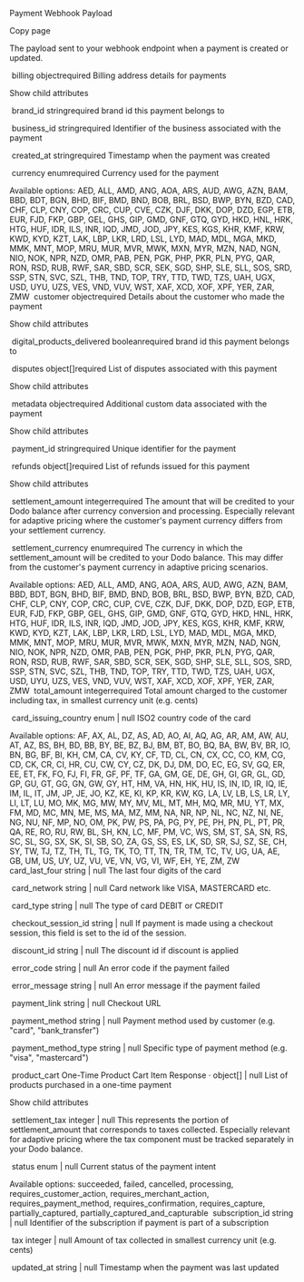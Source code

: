 Payment Webhook Payload

Copy page

The payload sent to your webhook endpoint when a payment is created or updated.

​
billing
objectrequired
Billing address details for payments

Show child attributes

​
brand_id
stringrequired
brand id this payment belongs to

​
business_id
stringrequired
Identifier of the business associated with the payment

​
created_at
string<date-time>required
Timestamp when the payment was created

​
currency
enum<string>required
Currency used for the payment

Available options: AED, ALL, AMD, ANG, AOA, ARS, AUD, AWG, AZN, BAM, BBD, BDT, BGN, BHD, BIF, BMD, BND, BOB, BRL, BSD, BWP, BYN, BZD, CAD, CHF, CLP, CNY, COP, CRC, CUP, CVE, CZK, DJF, DKK, DOP, DZD, EGP, ETB, EUR, FJD, FKP, GBP, GEL, GHS, GIP, GMD, GNF, GTQ, GYD, HKD, HNL, HRK, HTG, HUF, IDR, ILS, INR, IQD, JMD, JOD, JPY, KES, KGS, KHR, KMF, KRW, KWD, KYD, KZT, LAK, LBP, LKR, LRD, LSL, LYD, MAD, MDL, MGA, MKD, MMK, MNT, MOP, MRU, MUR, MVR, MWK, MXN, MYR, MZN, NAD, NGN, NIO, NOK, NPR, NZD, OMR, PAB, PEN, PGK, PHP, PKR, PLN, PYG, QAR, RON, RSD, RUB, RWF, SAR, SBD, SCR, SEK, SGD, SHP, SLE, SLL, SOS, SRD, SSP, STN, SVC, SZL, THB, TND, TOP, TRY, TTD, TWD, TZS, UAH, UGX, USD, UYU, UZS, VES, VND, VUV, WST, XAF, XCD, XOF, XPF, YER, ZAR, ZMW
​
customer
objectrequired
Details about the customer who made the payment

Show child attributes

​
digital_products_delivered
booleanrequired
brand id this payment belongs to

​
disputes
object[]required
List of disputes associated with this payment

Show child attributes

​
metadata
objectrequired
Additional custom data associated with the payment

Show child attributes

​
payment_id
stringrequired
Unique identifier for the payment

​
refunds
object[]required
List of refunds issued for this payment

Show child attributes

​
settlement_amount
integerrequired
The amount that will be credited to your Dodo balance after currency conversion and processing.
Especially relevant for adaptive pricing where the customer's payment currency differs from your settlement currency.

​
settlement_currency
enum<string>required
The currency in which the settlement_amount will be credited to your Dodo balance.
This may differ from the customer's payment currency in adaptive pricing scenarios.

Available options: AED, ALL, AMD, ANG, AOA, ARS, AUD, AWG, AZN, BAM, BBD, BDT, BGN, BHD, BIF, BMD, BND, BOB, BRL, BSD, BWP, BYN, BZD, CAD, CHF, CLP, CNY, COP, CRC, CUP, CVE, CZK, DJF, DKK, DOP, DZD, EGP, ETB, EUR, FJD, FKP, GBP, GEL, GHS, GIP, GMD, GNF, GTQ, GYD, HKD, HNL, HRK, HTG, HUF, IDR, ILS, INR, IQD, JMD, JOD, JPY, KES, KGS, KHR, KMF, KRW, KWD, KYD, KZT, LAK, LBP, LKR, LRD, LSL, LYD, MAD, MDL, MGA, MKD, MMK, MNT, MOP, MRU, MUR, MVR, MWK, MXN, MYR, MZN, NAD, NGN, NIO, NOK, NPR, NZD, OMR, PAB, PEN, PGK, PHP, PKR, PLN, PYG, QAR, RON, RSD, RUB, RWF, SAR, SBD, SCR, SEK, SGD, SHP, SLE, SLL, SOS, SRD, SSP, STN, SVC, SZL, THB, TND, TOP, TRY, TTD, TWD, TZS, UAH, UGX, USD, UYU, UZS, VES, VND, VUV, WST, XAF, XCD, XOF, XPF, YER, ZAR, ZMW
​
total_amount
integerrequired
Total amount charged to the customer including tax, in smallest currency unit (e.g. cents)

​
card_issuing_country
enum<string> | null
ISO2 country code of the card

Available options: AF, AX, AL, DZ, AS, AD, AO, AI, AQ, AG, AR, AM, AW, AU, AT, AZ, BS, BH, BD, BB, BY, BE, BZ, BJ, BM, BT, BO, BQ, BA, BW, BV, BR, IO, BN, BG, BF, BI, KH, CM, CA, CV, KY, CF, TD, CL, CN, CX, CC, CO, KM, CG, CD, CK, CR, CI, HR, CU, CW, CY, CZ, DK, DJ, DM, DO, EC, EG, SV, GQ, ER, EE, ET, FK, FO, FJ, FI, FR, GF, PF, TF, GA, GM, GE, DE, GH, GI, GR, GL, GD, GP, GU, GT, GG, GN, GW, GY, HT, HM, VA, HN, HK, HU, IS, IN, ID, IR, IQ, IE, IM, IL, IT, JM, JP, JE, JO, KZ, KE, KI, KP, KR, KW, KG, LA, LV, LB, LS, LR, LY, LI, LT, LU, MO, MK, MG, MW, MY, MV, ML, MT, MH, MQ, MR, MU, YT, MX, FM, MD, MC, MN, ME, MS, MA, MZ, MM, NA, NR, NP, NL, NC, NZ, NI, NE, NG, NU, NF, MP, NO, OM, PK, PW, PS, PA, PG, PY, PE, PH, PN, PL, PT, PR, QA, RE, RO, RU, RW, BL, SH, KN, LC, MF, PM, VC, WS, SM, ST, SA, SN, RS, SC, SL, SG, SX, SK, SI, SB, SO, ZA, GS, SS, ES, LK, SD, SR, SJ, SZ, SE, CH, SY, TW, TJ, TZ, TH, TL, TG, TK, TO, TT, TN, TR, TM, TC, TV, UG, UA, AE, GB, UM, US, UY, UZ, VU, VE, VN, VG, VI, WF, EH, YE, ZM, ZW
​
card_last_four
string | null
The last four digits of the card

​
card_network
string | null
Card network like VISA, MASTERCARD etc.

​
card_type
string | null
The type of card DEBIT or CREDIT

​
checkout_session_id
string | null
If payment is made using a checkout session,
this field is set to the id of the session.

​
discount_id
string | null
The discount id if discount is applied

​
error_code
string | null
An error code if the payment failed

​
error_message
string | null
An error message if the payment failed

​
payment_link
string | null
Checkout URL

​
payment_method
string | null
Payment method used by customer (e.g. "card", "bank_transfer")

​
payment_method_type
string | null
Specific type of payment method (e.g. "visa", "mastercard")

​
product_cart
One-Time Product Cart Item Response · object[] | null
List of products purchased in a one-time payment

Show child attributes

​
settlement_tax
integer | null
This represents the portion of settlement_amount that corresponds to taxes collected.
Especially relevant for adaptive pricing where the tax component must be tracked separately
in your Dodo balance.

​
status
enum<string> | null
Current status of the payment intent

Available options: succeeded, failed, cancelled, processing, requires_customer_action, requires_merchant_action, requires_payment_method, requires_confirmation, requires_capture, partially_captured, partially_captured_and_capturable
​
subscription_id
string | null
Identifier of the subscription if payment is part of a subscription

​
tax
integer | null
Amount of tax collected in smallest currency unit (e.g. cents)

​
updated_at
string<date-time> | null
Timestamp when the payment was last updated

